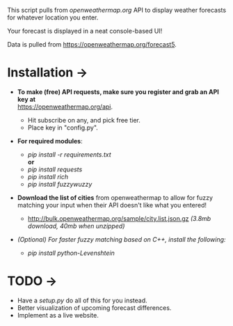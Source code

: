 This script pulls from _openweathermap.org_ API to display weather forecasts for whatever location you enter.

Your forecast is displayed in a neat console-based UI!

Data is pulled from https://openweathermap.org/forecast5.

# Installation ->
- **To make (free) API requests, make sure you register and grab an API key at**  
  https://openweathermap.org/api. 
  - Hit subscribe on any, and pick free tier.
  - Place key in "config.py".  
- **For required modules**: 
  - _pip install -r requirements.txt_  
    **or**
  - _pip install requests_
  - _pip install rich_ 
  - _pip install fuzzywuzzy_

- **Download the list of cities** from openweathermap to allow for fuzzy matching your input when their API doesn't like what you entered!
  - http://bulk.openweathermap.org/sample/city.list.json.gz _(3.8mb download, 40mb when unzipped)_

- _(Optional) For faster fuzzy matching based on C++, install the following:_
  - _pip install python-Levenshtein_

# TODO ->  
- Have a _setup.py_ do all of this for you instead.
- Better visualization of upcoming forecast differences.
- Implement as a live website.